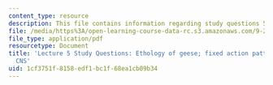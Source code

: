 ```yaml
---
content_type: resource
description: This file contains information regarding study questions 5.
file: /media/https%3A/open-learning-course-data-rc.s3.amazonaws.com/9-20-animal-behavior-fall-2013/1cf3751f8158edf1bc1f68ea1cb09b34_MIT9_20F13_L5_Qs.pdf
file_type: application/pdf
resourcetype: Document
title: 'Lecture 5 Study Questions: Ethology of geese; fixed action patterns and the
  CNS'
uid: 1cf3751f-8158-edf1-bc1f-68ea1cb09b34
---
```

